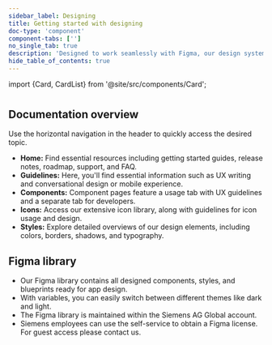 ```yaml
---
sidebar_label: Designing
title: Getting started with designing
doc-type: 'component'
component-tabs: ['']
no_single_tab: true
description: 'Designed to work seamlessly with Figma, our design system offers a streamlined workflow for UX designers. The documentation provides integrated information for both designers and developers, fostering a collaborative and efficient approach to app design.'
hide_table_of_contents: true
---
```


import {Card, CardList} from '@site/src/components/Card';

#

## Documentation overview

Use the horizontal navigation in the header to quickly access the desired topic.

- **Home:** Find essential resources including getting started guides, release notes, roadmap, support, and FAQ.
- **Guidelines:** Here, you'll find essential information such as UX writing and conversational design or mobile experience.
- **Components:** Component pages feature a usage tab with UX guidelines and a separate tab for developers.
- **Icons:** Access our extensive icon library, along with guidelines for icon usage and design.
- **Styles:** Explore detailed overviews of our design elements, including colors, borders, shadows, and typography.

## Figma library

- Our Figma library contains all designed components, styles, and blueprints ready for app design.
- With variables, you can easily switch between different themes like dark and light.
- The Figma library is maintained within the Siemens AG Global account.
- Siemens employees can use the self-service to obtain a Figma license. For guest access please contact us.
